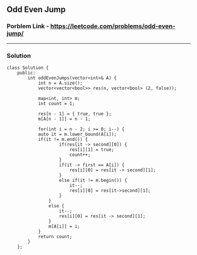 ## Odd Even Jump

### Porblem Link - https://leetcode.com/problems/odd-even-jump/

---

### Solution

    class Solution {
        public:
            int oddEvenJumps(vector<int>& A) {
                int n = A.size();
                vector<vector<bool>> res(n, vector<bool> (2, false));
                
                map<int, int> m;
                int count = 1;
                
                res[n - 1] = { true, true };
                m[A[n - 1]] = n - 1;
                
                for(int i = n - 2; i >= 0; i--) {
                auto it = m.lower_bound(A[i]);
                if(it != m.end()) {  
                        if(res[it -> second][0]) {
                            res[i][1] = true;
                            count++;
                        }
                        if(it -> first == A[i]) {
                            res[i][0] = res[it -> second][1];
                        }
                        else if(it != m.begin()) {
                            it--;
                            res[i][0] = res[it->second][1];
                        }
                    }
                    else {
                        it--;
                        res[i][0] = res[it -> second][1];
                    }
                    m[A[i]] = i;
                }
                return count;
            }
        };